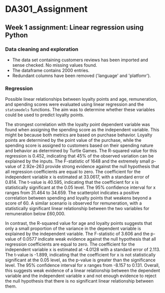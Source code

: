 # DA301_Assignment

## Week 1 assignment: Linear regression using Python

### Data cleaning and exploration

- The data set containing customers reviews has been imported and sense checked. No missing values found.
- The dataframe contains 2000 entries.
- Redundant columns have been removed ('language' and 'platfomr').


### Regression 

Possible linear relationships between loyalty points and age, remuneration, and spending scores were evaluated using linear regression and the `statsmodels` functions. The aim was to determine whether these variables could be used to predict loyalty points. 

The strongest correlation with the loyalty point dependent variable was found when assigning the spending score as the independent variable. This might be because both metrics are based on purchase behavior. Loyalty points are determined by the point value of the purchase, while the spending score is assigned to customers based on their spending nature and behavior as determined by Turtle Games. The R-squared value for this regression is 0.452, indicating that 45% of the observed variation can be explained by the inputs. The F-statistic of 1648 and the extremely small p-value of 2.92e-263 provide strong evidence against the null hypothesis that all regression coefficients are equal to zero. The coefficient for the independent variable x is estimated at 33.0617, with a standard error of 0.814. The t-value is 40.595, indicating that the coefficient for x is statistically significant at the 0.05 level. The 95% confidence interval for x ranges from 31.464 to 34.659. The scatterplot indicates a positive correlation between spending and loyalty points that weakens beyond a score of 60. A similar scenario is observed for remuneration, with a statistically significant linear relationship between the two variables for remuneration below £60,000.

In contrast, the R-squared value for age and loyalty points suggests that only a small proportion of the variance in the dependent variable is explained by the independent variable. The F-statistic of 3.606 and the p-value of 0.0577 indicate weak evidence against the null hypothesis that all regression coefficients are equal to zero. The coefficient for the independent variable x is estimated at -4.0128 with a standard error of 2.113. The t-value is -1.899, indicating that the coefficient for x is not statistically significant at the 0.05 level, as the p-value is greater than the significance level. The 95% confidence interval for x ranges from -8.157 to 0.131. Overall, this suggests weak evidence of a linear relationship between the dependent variable and the independent variable x and not enough evidence to reject the null hypothesis that there is no significant linear relationship between them.





